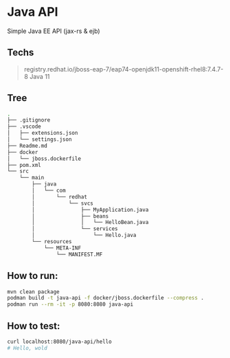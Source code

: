 # Java API

Simple Java EE API (jax-rs & ejb)

## Techs

> registry.redhat.io/jboss-eap-7/eap74-openjdk11-openshift-rhel8:7.4.7-8
> Java 11

## Tree

```bash
.
├── .gitignore
├── .vscode
│   ├── extensions.json
│   └── settings.json
├── Readme.md
├── docker
│   └── jboss.dockerfile
├── pom.xml
└── src
    └── main
        ├── java
        │   └── com
        │       └── redhat
        │           └── svcs
        │               ├── MyApplication.java
        │               ├── beans
        │               │   └── HelloBean.java
        │               └── services
        │                   └── Hello.java
        └── resources
            └── META-INF
                └── MANIFEST.MF
```

## How to run:

```bash
mvn clean package
podman build -t java-api -f docker/jboss.dockerfile --compress .
podman run --rm -it -p 8080:8080 java-api
```

## How to test:

```bash
curl localhost:8080/java-api/hello
# Hello, wold
```